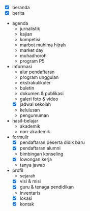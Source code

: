- [x] beranda
- [x] berita
- agenda
    - jurnalistik
    - kajian
    - kompetisi
    - marbot muhima hijrah
    - market day
    - muhadhoroh
    - program P5
- informasi
    - alur pendaftaran
    - program unggulan
    - ekstrakulikuler
    - buletin
    - dokumen & publikasi
    - galeri foto & video
    - [x] jadwal sekolah
    - kelulusan
    - pengumuman
- hasil-belajar
    - akademik
    - non-akademik
- formulir
    - [x] pendaftaran peserta didik baru
    - [x] pendaftaran alumni
    - bimbingan konseling
    - [x] lowongan kerja
    - tanya jawab
- profil
    - sejarah
    - [x] visi & misi
    - [x] guru & tenaga pendidikan
    - inventaris
    - [x] lokasi
    - [x] kontak
